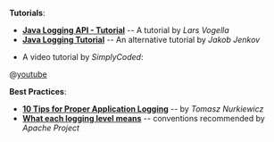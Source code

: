 <panel header="{{ icon_resource }} Resources" expanded> 

**Tutorials**:

* [**Java Logging API - Tutorial**](http://www.vogella.com/tutorials/Logging/article.html) -- A tutorial by _Lars Vogella_
* [**Java Logging Tutorial**](http://tutorials.jenkov.com/java-logging/index.html) -- An alternative tutorial by _Jakob Jenkov_

<div v-closeable alt="video:logging">

* A video tutorial by _SimplyCoded_:<br>

@[youtube](W0_Man88Z3Q)
        
</div>

**Best Practices**:

* [**10 Tips for Proper Application Logging**](https://www.javacodegeeks.com/2011/01/10-tips-proper-application-logging.html) -- by _Tomasz Nurkiewicz_
* [**What each logging level means**](http://commons.apache.org/proper/commons-logging/guide.html#Message_PrioritiesLevels) -- conventions recommended by _Apache Project_

</panel>
